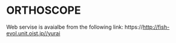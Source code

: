# ORTHOSCOPE
Web servise is avaialbe from the following link:
https://http://fish-evol.unit.oist.jp//yurai

